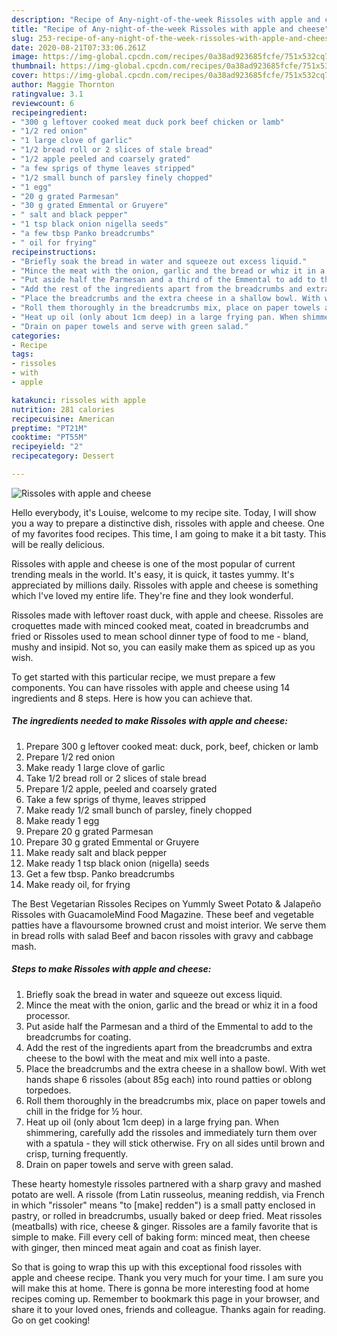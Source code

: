 ```yaml
---
description: "Recipe of Any-night-of-the-week Rissoles with apple and cheese"
title: "Recipe of Any-night-of-the-week Rissoles with apple and cheese"
slug: 253-recipe-of-any-night-of-the-week-rissoles-with-apple-and-cheese
date: 2020-08-21T07:33:06.261Z
image: https://img-global.cpcdn.com/recipes/0a38ad923685fcfe/751x532cq70/rissoles-with-apple-and-cheese-recipe-main-photo.jpg
thumbnail: https://img-global.cpcdn.com/recipes/0a38ad923685fcfe/751x532cq70/rissoles-with-apple-and-cheese-recipe-main-photo.jpg
cover: https://img-global.cpcdn.com/recipes/0a38ad923685fcfe/751x532cq70/rissoles-with-apple-and-cheese-recipe-main-photo.jpg
author: Maggie Thornton
ratingvalue: 3.1
reviewcount: 6
recipeingredient:
- "300 g leftover cooked meat duck pork beef chicken or lamb"
- "1/2 red onion"
- "1 large clove of garlic"
- "1/2 bread roll or 2 slices of stale bread"
- "1/2 apple peeled and coarsely grated"
- "a few sprigs of thyme leaves stripped"
- "1/2 small bunch of parsley finely chopped"
- "1 egg"
- "20 g grated Parmesan"
- "30 g grated Emmental or Gruyere"
- " salt and black pepper"
- "1 tsp black onion nigella seeds"
- "a few tbsp Panko breadcrumbs"
- " oil for frying"
recipeinstructions:
- "Briefly soak the bread in water and squeeze out excess liquid."
- "Mince the meat with the onion, garlic and the bread or whiz it in a food processor."
- "Put aside half the Parmesan and a third of the Emmental to add to the breadcrumbs for coating."
- "Add the rest of the ingredients apart from the breadcrumbs and extra cheese to the bowl with the meat and mix well into a paste."
- "Place the breadcrumbs and the extra cheese in a shallow bowl. With wet hands shape 6 rissoles (about 85g each) into round patties or oblong torpedoes."
- "Roll them thoroughly in the breadcrumbs mix, place on paper towels and chill in the fridge for ½ hour."
- "Heat up oil (only about 1cm deep) in a large frying pan. When shimmering, carefully add the rissoles and immediately turn them over with a spatula - they will stick otherwise. Fry on all sides until brown and crisp, turning frequently."
- "Drain on paper towels and serve with green salad."
categories:
- Recipe
tags:
- rissoles
- with
- apple

katakunci: rissoles with apple 
nutrition: 281 calories
recipecuisine: American
preptime: "PT21M"
cooktime: "PT55M"
recipeyield: "2"
recipecategory: Dessert

---
```



![Rissoles with apple and cheese](https://img-global.cpcdn.com/recipes/0a38ad923685fcfe/751x532cq70/rissoles-with-apple-and-cheese-recipe-main-photo.jpg)

Hello everybody, it's Louise, welcome to my recipe site. Today, I will show you a way to prepare a distinctive dish, rissoles with apple and cheese. One of my favorites food recipes. This time, I am going to make it a bit tasty. This will be really delicious.

Rissoles with apple and cheese is one of the most popular of current trending meals in the world. It's easy, it is quick, it tastes yummy. It's appreciated by millions daily. Rissoles with apple and cheese is something which I've loved my entire life. They're fine and they look wonderful.

Rissoles made with leftover roast duck, with apple and cheese. Rissoles are croquettes made with minced cooked meat, coated in breadcrumbs and fried or Rissoles used to mean school dinner type of food to me - bland, mushy and insipid. Not so, you can easily make them as spiced up as you wish.


To get started with this particular recipe, we must prepare a few components. You can have rissoles with apple and cheese using 14 ingredients and 8 steps. Here is how you can achieve that.

##### The ingredients needed to make Rissoles with apple and cheese:

1. Prepare 300 g leftover cooked meat: duck, pork, beef, chicken or lamb
1. Prepare 1/2 red onion
1. Make ready 1 large clove of garlic
1. Take 1/2 bread roll or 2 slices of stale bread
1. Prepare 1/2 apple, peeled and coarsely grated
1. Take a few sprigs of thyme, leaves stripped
1. Make ready 1/2 small bunch of parsley, finely chopped
1. Make ready 1 egg
1. Prepare 20 g grated Parmesan
1. Prepare 30 g grated Emmental or Gruyere
1. Make ready  salt and black pepper
1. Make ready 1 tsp black onion (nigella) seeds
1. Get a few tbsp. Panko breadcrumbs
1. Make ready  oil, for frying


The Best Vegetarian Rissoles Recipes on Yummly Sweet Potato &amp; Jalapeño Rissoles with GuacamoleMind Food Magazine. These beef and vegetable patties have a flavoursome browned crust and moist interior. We serve them in bread rolls with salad Beef and bacon rissoles with gravy and cabbage mash. 

##### Steps to make Rissoles with apple and cheese:

1. Briefly soak the bread in water and squeeze out excess liquid.
1. Mince the meat with the onion, garlic and the bread or whiz it in a food processor.
1. Put aside half the Parmesan and a third of the Emmental to add to the breadcrumbs for coating.
1. Add the rest of the ingredients apart from the breadcrumbs and extra cheese to the bowl with the meat and mix well into a paste.
1. Place the breadcrumbs and the extra cheese in a shallow bowl. With wet hands shape 6 rissoles (about 85g each) into round patties or oblong torpedoes.
1. Roll them thoroughly in the breadcrumbs mix, place on paper towels and chill in the fridge for ½ hour.
1. Heat up oil (only about 1cm deep) in a large frying pan. When shimmering, carefully add the rissoles and immediately turn them over with a spatula - they will stick otherwise. Fry on all sides until brown and crisp, turning frequently.
1. Drain on paper towels and serve with green salad.


These hearty homestyle rissoles partnered with a sharp gravy and mashed potato are well. A rissole (from Latin russeolus, meaning reddish, via French in which &#34;rissoler&#34; means &#34;to [make] redden&#34;) is a small patty enclosed in pastry, or rolled in breadcrumbs, usually baked or deep fried. Meat rissoles (meatballs) with rice, cheese &amp; ginger. Rissoles are a family favorite that is simple to make. Fill every cell of baking form: minced meat, then cheese with ginger, then minced meat again and coat as finish layer. 

So that is going to wrap this up with this exceptional food rissoles with apple and cheese recipe. Thank you very much for your time. I am sure you will make this at home. There is gonna be more interesting food at home recipes coming up. Remember to bookmark this page in your browser, and share it to your loved ones, friends and colleague. Thanks again for reading. Go on get cooking!
